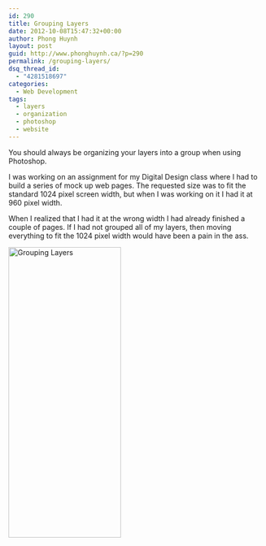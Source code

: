 ```yaml
---
id: 290
title: Grouping Layers
date: 2012-10-08T15:47:32+00:00
author: Phong Huynh
layout: post
guid: http://www.phonghuynh.ca/?p=290
permalink: /grouping-layers/
dsq_thread_id:
  - "4281518697"
categories:
  - Web Development
tags:
  - layers
  - organization
  - photoshop
  - website
---
```

You should always be organizing your layers into a group when using Photoshop.

I was working on an assignment for my Digital Design class where I had to build a series of mock up web pages. The requested size was to fit the standard 1024 pixel screen width, but when I was working on it I had it at 960 pixel width.

When I realized that I had it at the wrong width I had already finished a couple of pages. If I had not grouped all of my layers, then moving everything to fit the 1024 pixel width would have been a pain in the ass.

[<img class="alignnone size-full wp-image-291" title="Grouping Layers" src="http://www.phonghuynh.ca/wp-content/uploads/2012/10/digitaldesignassignment.jpg" alt="Grouping Layers" width="221" height="572" />](http://www.phonghuynh.ca/wp-content/uploads/2012/10/digitaldesignassignment.jpg)